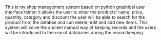 This is my shop management system based on python graphical user interface tkinter 
it allows the user to enter the products' name, price, quantity, category and discount
the user will be able to search for the product from the databse and can delete, edit and add new items.
This system will solve the ancient manual way of keeping records and the users will be introduced to the use of databases
during the record keeping

